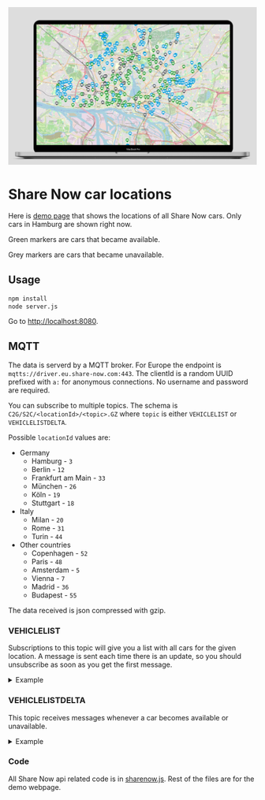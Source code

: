 ![Preview of demo website](mockup.jpg)

# Share Now car locations
Here is [demo page](https://share-now-api.herokuapp.com) that shows the locations of all Share Now cars. Only cars in Hamburg are shown right now.

Green markers are cars that became available.

Grey markers are cars that became unavailable.

## Usage
```
npm install
node server.js
```
Go to [http://localhost:8080](http://localhost:8080).


## MQTT
The data is serverd by a MQTT broker. For Europe the endpoint is `mqtts://driver.eu.share-now.com:443`. The clientId is a random UUID prefixed with `a:` for anonymous connections. No username and password are required.

You can subscribe to multiple topics. The schema is `C2G/S2C/<locationId>/<topic>.GZ` where `topic` is either `VEHICLELIST` or `VEHICLELISTDELTA`.

Possible `locationId` values are:

- Germany
    - Hamburg - `3`
    - Berlin - `12`
    - Frankfurt am Main - `33`
    - München - `26`
    - Köln - `19`
    - Stuttgart - `18`
- Italy
    - Milan - `20`
    - Rome - `31`
    - Turin - `44`
- Other countries
    - Copenhagen - `52`
    - Paris - `48`
    - Amsterdam - `5`
    - Vienna - `7`
    - Madrid - `36`
    - Budapest - `55`

The data received is json compressed with gzip.

### VEHICLELIST
Subscriptions to this topic will give you a list with all cars for the given location. A message is sent each time there is an update, so you should unsubscribe as soon as you get the first message.

<details>
    <summary>Example</summary>

```json
{
    "connectedVehicles": [
        {
            "id": "WBY8P210107E82494",
            "plate": "M-EV1558E",
            "geoCoordinate": {
                "latitude": 53.57132,
                "longitude": 9.95367
            },
            "fuellevel": 84,
            "address": "Fruchtallee 107, 20259 Hamburg",
            "locationId": "3",
            "buildSeries": "BMW_I3",
            "fuelType": "ELECTRIC",
            "primaryColor": "B85U",
            "hardwareVersion": "HW42",
            "imageUrl": "https://www.car2go.com/rentalassets/vehicles/{density}/bmw_i3_capparis_white.png",
            "transmission": "GA",
            "rank": 1,
            "vin": "WBY8P210107E82494",
            "locationIdAsLong": 3
        }
    ],
    "locationId": 3,
    "eventType": "CONNECTED_VEHICLES",
    "timestamp": 1589666154706
}
```
</details>

### VEHICLELISTDELTA
This topic receives messages whenever a car becomes available or unavailable.

<details>
    <summary>Example</summary>

```json
{
    "addedVehicles": [
        {
            "id": "WME4533421K323858",
            "plate": "HH-GO8560",
            "geoCoordinate": {
                "latitude": 53.55533,
                "longitude": 10.02782
            },
            "fuellevel": 59,
            "address": "Jungestra\u00c3\u0178e 6, 20535 Hamburg",
            "locationId": "3",
            "buildSeries": "C453",
            "fuelType": "GASOLINE",
            "primaryColor": "EN2U",
            "secondaryColor": "EDAO",
            "hardwareVersion": "HW3",
            "imageUrl": "https://www.car2go.com/rentalassets/vehicles/{density}/c453_silver.png",
            "transmission": "GA",
            "rank": 1,
            "vin": "WME4533421K323858",
            "locationIdAsLong": 3
        }
    ],
    "removedVehicles": [
        "WME4533421K291769"
    ],
    "locationId": 3,
    "timestamp": 1589656739007,
    "eventType": "VEHICLE_LIST_UPDATE"
}
```
</details>

### Code
All Share Now api related code is in [sharenow.js](sharenow.js). Rest of the files are for the demo webpage.

